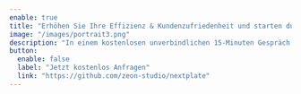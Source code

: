 ```yaml
---
enable: true
title: "Erhöhen Sie Ihre Effizienz & Kundenzufriedenheit und starten durch mit unserem Service <span style='color: #016D5D;'>Enklar.</span><span style='color: #B8860B;'>Therm</span>"
image: "/images/portrait3.png"
description: "In einem kostenlosen unverbindlichen 15-Minuten Gespräch freuen wir uns Ihnen alle Vorteile unseres Services näherzubringen."
button:
  enable: false
  label: "Jetzt kostenlos Anfragen"
  link: "https://github.com/zeon-studio/nextplate"
---
```

